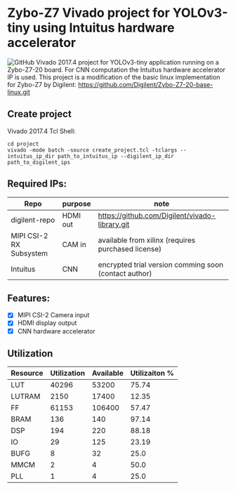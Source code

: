 # Zybo-Z7 Vivado project for YOLOv3-tiny using Intuitus hardware accelerator
![GitHub](https://img.shields.io/github/license/LukiBa/zybo_yolo_vivado)
Vivado 2017.4 project for YOLOv3-tiny application running on a Zybo-Z7-20 board. For CNN computation the Intuitus hardware accelerator IP is used. 
This project is a modification of the basic linux implementation for Zybo-Z7 by Digilent: 
<https://github.com/Digilent/Zybo-Z7-20-base-linux.git>

## Create project 
Vivado 2017.4 Tcl Shell:
````
cd project
vivado -mode batch -source create_project.tcl -tclargs --intuitus_ip_dir path_to_intuitus_ip --digilent_ip_dir path_to_digilent_ips
````

## Required IPs:
| Repo | purpose |note |
| ------ | ------ | ------ |
| digilent-repo | HDMI out | <https://github.com/Digilent/vivado-library.git> |
| MIPI CSI-2 RX Subsystem | CAM in |available from xilinx (requires purchased license) | 
| Intuitus | CNN | encrypted trial version comming soon (contact author) |

## Features: 
- [x] MIPI CSI-2 Camera input 
- [x] HDMI display output
- [x] CNN hardware accelerator 

## Utilization
| Resource | Utilization | Available | Utilizaiton %
| ------ | ------ | ------ | ------ |
| LUT |	40296 |	53200 |	75.74 |
| LUTRAM |	2150 | 17400 | 12.35 |
| FF | 61153 | 106400 | 57.47 |
| BRAM | 136 | 140 | 97.14 |
| DSP | 194 | 220 | 88.18 | 
| IO | 29 | 125 | 23.19 | 
| BUFG | 8 | 32 | 25.0 | 
| MMCM | 2 | 4 | 50.0 | 
|PLL | 1 | 4 | 25.0 |
